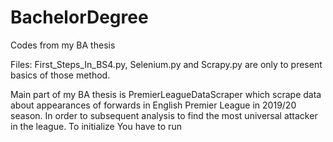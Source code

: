 # BachelorDegree
Codes from my BA thesis

Files: First_Steps_In_BS4.py, Selenium.py and Scrapy.py are only to present basics of those method. 

Main part of my BA thesis is PremierLeagueDataScraper which scrape data about appearances of forwards in English Premier League in 2019/20 season. In order to subsequent analysis to find the most universal attacker in the league. To initialize You have to run 
